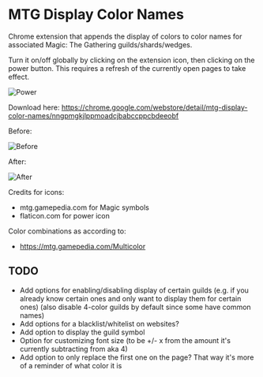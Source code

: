 MTG Display Color Names
=============

Chrome extension that appends the display of colors to color names for associated Magic: The Gathering guilds/shards/wedges.

Turn it on/off globally by clicking on the extension icon, then clicking on the power button.
This requires a refresh of the currently open pages to take effect.

![Power](https://i.imgur.com/zhPIye3.png)

Download here: https://chrome.google.com/webstore/detail/mtg-display-color-names/nngpmgkjlppmoadcjbabccppcbdeeobf

Before:

![Before](https://i.imgur.com/TfD4zrF.png)

After:

![After](https://i.imgur.com/ttbn4wF.png)

Credits for icons:
- mtg.gamepedia.com for Magic symbols
- flaticon.com for power icon

Color combinations as according to:
- https://mtg.gamepedia.com/Multicolor




TODO
---
- Add options for enabling/disabling display of certain guilds (e.g. if you already know certain ones and only want to display them for certain ones) (also disable 4-color guilds by default since some have common names)
- Add options for a blacklist/whitelist on websites?
- Add option to display the guild symbol
- Option for customizing font size (to be +/- x from the amount it's currently subtracting from aka 4)
- Add option to only replace the first one on the page? That way it's more of a reminder of what color it is

